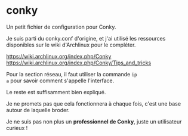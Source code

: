 # conky
Un petit fichier de configuration pour Conky.

Je suis parti du conky.conf d'origine, et j'ai utilisé les ressources disponibles sur
le wiki d'Archlinux pour le compléter.

https://wiki.archlinux.org/index.php/Conky
https://wiki.archlinux.org/index.php/Conky/Tips_and_tricks

Pour la section réseau, il faut utiliser la commande <code>ip a</code> pour savoir comment
s'appelle l'interface.

Le reste est suffisamment bien expliqué.

Je ne promets pas que cela fonctionnera à chaque fois, c'est une base autour de laquelle broder.

Je ne suis pas non plus un **professionnel de Conky**, juste un utilisateur curieux !
